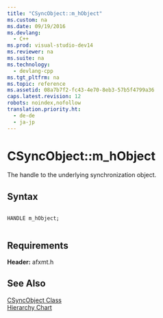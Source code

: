 ```yaml
---
title: "CSyncObject::m_hObject"
ms.custom: na
ms.date: 09/19/2016
ms.devlang: 
  - C++
ms.prod: visual-studio-dev14
ms.reviewer: na
ms.suite: na
ms.technology: 
  - devlang-cpp
ms.tgt_pltfrm: na
ms.topic: reference
ms.assetid: 08a7b7f2-fc43-4e70-8eb3-57b5f4799a36
caps.latest.revision: 12
robots: noindex,nofollow
translation.priority.ht: 
  - de-de
  - ja-jp
---
```

# CSyncObject::m_hObject
The handle to the underlying synchronization object.  
  
## Syntax  
  
```  
  
HANDLE m_hObject;  
  
```  
  
## Requirements  
 **Header:** afxmt.h  
  
## See Also  
 [CSyncObject Class](../vs140/CSyncObject-Class.md)   
 [Hierarchy Chart](../vs140/Hierarchy-Chart.md)